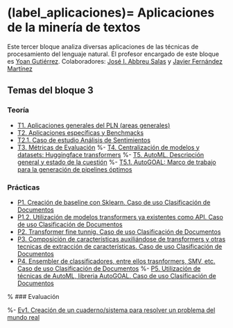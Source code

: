 
(label_aplicaciones)=
Aplicaciones de la minería de textos
====================================

Este tercer bloque analiza diversas aplicaciones de las técnicas de procesamiento del lenguaje natural. El profesor encargado de este bloque es [Yoan Gutiérrez][yoan url]. Colaboradores: [José I. Abbreu Salas][abreu url]  y [Javier Fernández Martínez][javi url]

## Temas del bloque 3


### Teoría

- [T1. Aplicaciones generales del PLN (areas generales)][t1]
- [T2. Aplicaciones específicas y Benchmacks][t2]
- [T2.1. Caso de estudio Análisis de Sentimientos][t2.1]
- [T3. Métricas de Evaluación][t3]
%- [T4. Centralización de modelos y datasets: Huggingface transformers][t4]
%- [T5. AutoML. Descripción general y estado de la cuestión][t5]
%- [T5.1. AutoGOAL: Marco de trabajo para la generación de pipelines óptimos][t5.1]

### Prácticas

- [P1. Creación de baseline con Sklearn. Caso de uso Clasificación de Documentos][p1]
- [P1.2. Utilización de modelos transformers ya existentes como API. Caso de uso Clasificación de Documentos][p2]
- [P2. Transformer fine tunnig. Caso de uso Clasificación de Documentos][p3]
- [P3. Composición de características auxiliándose de transformers y otras tecnicas de extracción de  características. Caso de uso Clasificación de Documentos][p4]
- [P4. Ensembler de classificadores, entre ellos trasnformers, SMV, etc.  Caso de uso Clasificación  de Documentos][p5]
%- [P5. Utilización de técnicas de AutoML, libreria AutoGOAL.  Caso de uso Clasificación de Documentos][p6]

% ### Evaluación

%- [Ev1. Creación de un cuaderno/sistema para resolver un problema del mundo real][ev1]


[abreu url]: https://scholar.google.es/citations?user=62u6KEkAAAAJ&hl=es
[javi url]: https://cvnet.cpd.ua.es/curriculum-breve/es/fernandez-martinez-javier/321
[yoan url]: https://cvnet.cpd.ua.es/curriculum-breve/es/gutierrez-vazquez-yoan/49618  

[t1]: https://jaspock.github.io/mtextos2122/bloque3_t1_aplicaciones.html
[t2]: https://jaspock.github.io/mtextos2122/bloque3_t2_subaplicaciones-benchmarks.html
[t2.1]: https://jaspock.github.io/mtextos2122/bloque3_t2.1_analisis_sentimientos.html
[t3]: https://jaspock.github.io/mtextos2122/bloque3_t3.1_metricas.html
[t4]: https://jaspock.github.io/mtextos2122/bloque3_t4_huggingface.html
[t5]: https://jaspock.github.io/mtextos2122/bloque3_t5_automl.html
[t5.1]: https://jaspock.github.io/mtextos2122/bloque3_t5.1_autogoal.html

[p1]: https://jaspock.github.io/mtextos2122/bloque3_p1_SA-Pipeline-Reviews.html
[p2]: https://jaspock.github.io/mtextos2122/bloque3_p2_SA-Transformers-Basic.html
[p3]: https://jaspock.github.io/mtextos2122/bloque3_p3_SA-Transformers-Training-FineTuning.html
[p4]: https://jaspock.github.io/mtextos2122/bloque3_p4_SA-Transformers-Training-Custom.html
[p5]: https://jaspock.github.io/mtextos2122/bloque3_p5-SA-Ensemble.html
[p6]: https://jaspock.github.io/mtextos2122/bloque3_p6_SA-AutoGOAL.html

[ev1]: https://jaspock.github.io/mtextos2122/bloque3_ev.html
